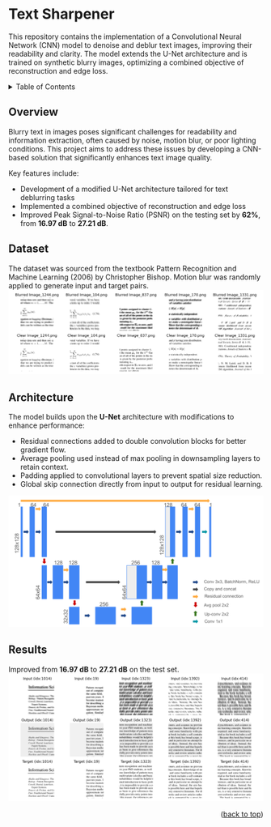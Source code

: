 <a name="readme-top"></a>

# Text Sharpener

This repository contains the implementation of a Convolutional Neural Network (CNN) model to denoise and deblur text images, improving their readability and clarity. The model extends the U-Net architecture and is trained on synthetic blurry images, optimizing a combined objective of reconstruction and edge loss. 

<!-- TABLE OF CONTENTS -->
<details>
  <summary>Table of Contents</summary>
  <ol>
    <li>
      <a href="#overview">Overview</a>
    <li>
      <a href="dataset">Dataset</a>
    <li>
      <a href="#architecture">Architecture</a>
    <li>
      <a href="#results">Results</a>
  <ol>
</details>

<a name="overview"></a>
## Overview

Blurry text in images poses significant challenges for readability and information extraction, often caused by noise, motion blur, or poor lighting conditions. This project aims to address these issues by developing a CNN-based solution that significantly enhances text image quality.

Key features include: 
- Development of a modified U-Net architecture tailored for text deblurring tasks
- Implemented a combined objective of reconstruction and edge loss
- Improved Peak Signal-to-Noise Ratio (PSNR) on the testing set by **62%**, from **16.97 dB** to **27.21 dB**.

<a name="dataset"></a>
## Dataset
The dataset was sourced from the textbook Pattern Recognition and Machine Learning (2006) by Christopher Bishop. Motion blur was randomly applied to generate input and target pairs. 
![Dataset](./src/visualizations/sample_data.png)

<a name="architecture"></a>
## Architecture 
The model builds upon the **U-Net** architecture with modifications to enhance performance:
- Residual connections added to double convolution blocks for better gradient flow.
- Average pooling used instead of max pooling in downsampling layers to retain context.
- Padding applied to convolutional layers to prevent spatial size reduction.
- Global skip connection directly from input to output for residual learning.

![Architecture](./src/visualizations/unetv2_architecture.png)

<a name="results"></a>
## Results
Improved from **16.97 dB** to **27.21 dB** on the test set.
![Results](./src/visualizations/unetv2_result_visualization.png)



<p align="right">(<a href="#readme-top">back to top</a>)</p>
